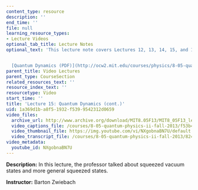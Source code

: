 ```yaml
---
content_type: resource
description: ''
end_time: ''
file: null
learning_resource_types:
- Lecture Videos
optional_tab_title: Lecture Notes
optional_text: 'This lecture note covers Lectures 12, 13, 14, 15, and 16.


  [Quantum Dynamics (PDF)](http://ocw2.mit.edu/courses/physics/8-05-quantum-physics-ii-fall-2013/lecture-notes/MIT8_05F13_Chap_06.pdf)'
parent_title: Video Lectures
parent_type: CourseSection
related_resources_text: ''
resource_index_text: ''
resourcetype: Video
start_time: ''
title: 'Lecture 15: Quantum Dynamics (cont.)'
uid: 1a369d1b-a8f5-1932-f539-9542312d0659
video_files:
  archive_url: http://www.archive.org/download/MIT8.05F13/MIT8_05F13_lec15_300k.mp4
  video_captions_file: /courses/8-05-quantum-physics-ii-fall-2013/f53b4d26cf605abb8882e089db620934_NXgobnaBN7U.vtt
  video_thumbnail_file: https://img.youtube.com/vi/NXgobnaBN7U/default.jpg
  video_transcript_file: /courses/8-05-quantum-physics-ii-fall-2013/824cd0a4286a97edf2ae67cad87341c6_NXgobnaBN7U.pdf
video_metadata:
  youtube_id: NXgobnaBN7U
---
```


**Description:** In this lecture, the professor talked about squeezed vacuum states and more general squeezed states.

**Instructor:** Barton Zwiebach